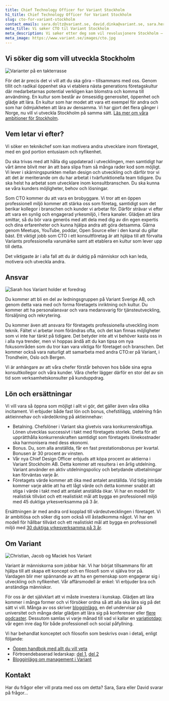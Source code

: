 ```yaml
---
title: Chief Technology Officer for Variant Stockholm
h1_title: Chief Technology Officer for Variant Stockholm
slug: cto-for-variant-stockholm
contact_emails: sara.doltz@variant.se, david.dinka@variant.se, sara.hernandez@variant.se
meta_title: Vi søker CTO til Variant Stockholm
meta_description: Vi søker etter deg som vil revolusjonere Stockholm – sammen med flere og sammen med oss!
meta_image: https://www.variant.se/images/cto.jpg
---
```


## Vi söker dig som vill utveckla Stockholm

![Varianter på en takterrasse](/images/utvikler-takterrasse.png)

För det är precis det vi vill att du ska göra – tillsammans med oss. Genom tillit och radikal öppenhet ska vi etablera nästa generations företagskultur där medarbetarnas potential verkligen kan blomstra och komma till användning. En kultur som består av ömsesidig generositet, öppenhet och glädje att lära. En kultur som har modet att vara ett exempel för andra och som har ödmjukheten att lära av densamma. Vi har gjort det flera gånger i Norge, nu vill vi utveckla Stockholm på samma sätt. [Läs mer om våra ambitioner för Stockholm](https://www.variant.se/vyer).

## Vem letar vi efter?

Vi söker en teknikchef som kan motivera andra utvecklare inom företaget, med en god portion entusiasm och nyfikenhet.

Du ska trivas med att hålla dig uppdaterad i utvecklingen, men samtidigt har vårt ämne blivit mer än att bara slipa fram så många rader kod som möjligt. Vi lever i skärningspunkten mellan design och utveckling och därför tror vi att det är meriterande om du har arbetat i tvärfunktionella team tidigare. Du ska helst ha arbetat som utvecklare inom konsultbranschen. Du ska kunna se våra kunders möjligheter, behov och lösningar.

Som CTO kommer du att vara en brobyggare. Vi tror att en öppen professionell miljö kommer att stärka oss som företag, samtidigt som det berikar kollegor i branschen och kunder vi arbetar för. Därför strävar vi efter att vara en synlig och engagerad yrkesmiljö, i flera kanaler. Glädjen att lära smittar, så du bör vara generös med att dela med dig av din egen expertis och dina erfarenheter och kunna hjälpa andra att göra detsamma. Gärna genom Meetups, YouTube, poddar, Open Source eller i den kanal du gillar bäst. Ett viktigt jobb som CTO i ett konsultföretag är att hjälpa till att förvalta Variants professionella varumärke samt att etablera en kultur som lever upp till detta.

Det viktigaste är i alla fall att du är duktig på människor och kan leda, motivera och utveckla andra.

## Ansvar

<div class="left"><img alt="Sarah hos Variant holder et foredrag" src="/images/utvikler-sarah.png"/></div>

Du kommer att bli en del av ledningsgruppen på Variant Sverige AB, och genom detta vara med och forma företagets inriktning och kultur. Du kommer att ha personalansvar och vara medansvarig för tjänsteutveckling, försäljning och rekrytering.

Du kommer även att ansvara för företagets professionella utveckling inom teknik. Fältet vi arbetar inom förändras ofta, och det kan finnas möjligheter som vi inte har tänkt på tidigare. Det betyder inte att vi behöver kasta oss in i alla nya trender, men vi hoppas ändå att du kan tipsa om nya fokusområden som du tror kan vara viktiga för företaget och branschen. Det kommer också vara naturligt att samarbeta med andra CTO:er på Variant, i Trondheim, Oslo och Bergen.

Vi är anhängare av att våra chefer förstår behoven hos både sina egna konsultkollegor och våra kunder. Våra chefer lägger därför en stor del av sin tid som verksamhetskonsulter på kunduppdrag.

## Lön och ersättningar

Vi vill vara så öppna som möjligt i allt vi gör, det gäller även våra olika incitament. Vi erbjuder både fast lön och bonus, chefstillägg, utdelning från aktieinnehav och värdeökning på aktieinnehav:

- Betalning. Chefslöner i Variant ska givetvis vara konkurrenskraftiga. Lönen utvecklas successivt i takt med företagets storlek. Detta för att upprätthålla konkurrenskraften samtidigt som företagets lönekostnader ska harmonisera med dess ekonomi.
- Bonus. Du, som alla anställda, får en fast prestationsbonus per kvartal. Bonusen är 30 procent av vinsten.
- Vår nya Chief Design Officer erbjuds att köpa procent av aktierna i Variant Stockholm AB. Detta kommer att resultera i en årlig utdelning. Variant använder en aktiv utdelningspolicy och betydande utbetalningar kan förväntas varje år.
- Företagets värde kommer att öka med antalet anställda. Vid tidig inträde kommer varje aktie att ha ett lågt värde och detta kommer snabbt att stiga i värde i takt med att antalet anställda ökar. Vi har en modell för realistisk tillväxt och ett realistiskt mål att bygga en professionell miljö med 45 duktiga yrkesverksamma på 3 år.

Ersättningen är med andra ord kopplad till värdeutvecklingen i företaget. Vi är ambitiösa och söker dig som också vill åstadkomma något. Vi har en modell för hållbar tillväxt och ett realistiskt mål att bygga en professionell miljö med [30 duktiga yrkesverksamma på 3 år](/verdiutvikling).

## Om Variant

![Christian, Jacob og Maciek hos Variant](/images/utvikler-jacob.png)

Variant är människorna som jobbar här. Vi har börjat tillsammans för att hjälpa till att skapa ett koncept och en filosofi som vi själva tror på. Vardagen blir mer spännande av att ha en gemenskap som engagerar sig i utveckling och nyfikenhet. Vår affärsmodell är enkel: Vi erbjuder bra och anständiga människor.

För oss är det självklart att vi måste investera i kunskap. Glädjen att lära kommer i många former och vi försöker ordna så att alla ska lära sig på det sätt vi vill. Många av oss skriver [blogginlägg](https://blog.variant.no), en del undervisar på universitet och många delar glädjen att lära sig på konferenser eller [flere](https://variantsnakk.transistor.fm/) [podcaster](https://lesehesten.transistor.fm/). Dessutom samlas vi varje månad till vad vi kallar en [variatiotdag](https://blog.variant.no/tagged/variantdag); vår egen inre dag för både professionell och social påfyllning.

Vi har behandlat konceptet och filosofin som beskrivs ovan i detalj, enligt följande:

- [Öppen handbok med allt du vill veta](https://handbook.variant.se/)
- Förtroendebaserad ledarskap: [del 1](https://medium.com/variant-as/tillitsbasert-ledelse-del-1-hva-og-hvorfor-86f6aa485cf9), [del 2](https://medium.com/variant-as/tillitsbasert-ledelse-del-2-sette-retning-449452fcc6a6)
- [Blogginlägg om management i Variant](https://blog.variant.no/tagged/ledelse)

## Kontakt

Har du frågor eller vill prata med oss om detta? Sara, Sara eller David svarar på frågor…
